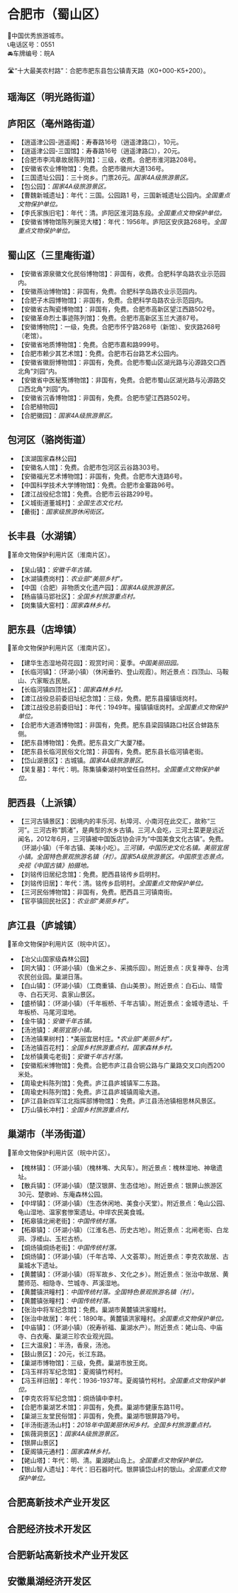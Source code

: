 # 合肥市（蜀山区）  
🏅中国优秀旅游城市。   
📞电话区号：0551  
🚘车牌编号：皖A  
  
🛣️“十大最美农村路”：合肥市肥东县包公镇青天路（K0+000-K5+200）。   
  
## 瑶海区（明光路街道）  

## 庐阳区（亳州路街道）  
* 【逍遥津公园-逍遥阁】：寿春路16号（逍遥津路口），10元。   
* 【逍遥津公园-三国馆】：寿春路16号（逍遥津路口），20元。   
* 【合肥市李鸿章故居陈列馆】：三级，收费。合肥市淮河路208号。   
* 【安徽省农业博物馆】：免费。合肥市徽州大道136号。   
* 【三国遗址公园】：三十岗乡。门票26元。*国家4A级旅游景区。*  
* 【包公园】：*国家4A级旅游景区。*  
* 【曹魏新城遗址】：年代：三国。公园路1 号，三国新城遗址公园内。*全国重点文物保护单位。*  
* 【李氏家族旧宅】：年代：清。庐阳区淮河路东段。*全国重点文物保护单位。*  
* 【安徽省博物馆陈列展览大楼】：年代：1956年。庐阳区安庆路268号。*全国重点文物保护单位。*  

## 蜀山区（三里庵街道）  
* 【安徽省源泉徽文化民俗博物馆】：非国有，收费。合肥科学岛路农业示范园内。   
* 【安徽燕诒博物馆】：非国有，免费。合肥科学岛路农业示范园内。   
* 【合肥子木园博物馆】：非国有，免费。合肥科学岛路农业示范园内。   
* 【安徽省古陶瓷博物馆】：非国有，免费。合肥市高新区望江西路502号。   
* 【安徽革命烈士事迹陈列馆】：免费。合肥市高新区玉兰大道87号。   
* 【安徽博物院】：一级，免费。合肥市怀宁路268号（新馆）、安庆路268号（老馆）。   
* 【安徽省地质博物馆】：免费。合肥市嘉和路999号。   
* 【合肥市赖少其艺术馆】：免费。合肥市石台路艺术公园内。   
* 【安徽省徽厨博物馆】：非国有，免费。合肥市蜀山区湖光路与沁源路交口西北角“刘园”内。   
* 【安徽省中医秘笈博物馆】：非国有，免费。合肥市蜀山区湖光路与沁源路交口西北角“刘园”内。   
* 【安徽省沉香博物馆】：非国有，免费。合肥市望江西路502号。   
* 【合肥植物园】  
* 【合肥徽园】：*国家4A级旅游景区。*  

## 包河区（骆岗街道）  
* 【滨湖国家森林公园】  
* 【安徽名人馆】：免费。合肥市包河区云谷路303号。   
* 【安徽福光艺术博物馆】：非国有，免费。合肥市大连路6号。   
* 【中国科学技术大学博物馆】：免费。合肥市金寨路96号。   
* 【渡江战役纪念馆】：免费。合肥市云谷路299号。   
* 【义城街道董城村】：*全国生态文化村。*    
* 【罍街】：*国家级旅游休闲街区。*  

## 长丰县（水湖镇）  
🚩革命文物保护利用片区（淮南片区）。   
* 【吴山镇】：*安徽千年古镇。*  
* 【水湖镇费岗村】：*农业部“美丽乡村”。*  
* 【中国（合肥）非物质文化遗产园】：*国家4A级旅游景区。*  
* 【杨庙镇马郢社区】：*全国乡村旅游重点村。*  
* 【岗集镇大窑村】：*国家森林乡村。*  

## 肥东县（店埠镇）  
🚩革命文物保护利用片区（淮南片区）。   
* 【建华生态湿地荷花园】：观赏时间：夏季。*中国美丽田园。*  
* 【长临河镇】：（环湖小镇）（休闲垂钓、登山观霞）。附近景点：四顶山、马鞍山、六家畈古民居。   
* 【长临河镇四顶社区】：*国家森林乡村。*  
* 【渡江战役总前委旧址纪念馆】：三级，免费。肥东县撮镇瑶岗村。   
* 【渡江战役总前委旧址】：年代：1949年。撮镇镇瑶岗村。*全国重点文物保护单位。*  
* 【合肥市大道酒博物馆】：非国有，免费。肥东县梁园镇路口社区合蚌路东侧。   
* 【肥东县博物馆】：免费。肥东县文广大厦7楼。   
* 【肥东县长临河民俗文化馆】：非国有，免费。肥东县长临河镇老街。   
* 【岱山湖景区】：古城镇。*国家4A级旅游景区。*  
* 【吴复墓】：年代：明。陈集镇秦湖村响堂任自然村。*全国重点文物保护单位。*  

## 肥西县（上派镇）  
* 【三河古镇景区】：因境内的丰乐河、杭埠河、小南河在此交汇，故称“三河”。三河古称“鹊渚”，是典型的水乡古镇。三河人会吃，三河土菜更是远近闻名，2012年6月，三河镇被中国饭店协会评为“中国美食文化古镇”。免费。（环湖小镇）（千年古镇、美味小吃）。*三河镇，中国历史文化名镇。美丽宜居小镇。全国特色景观旅游名镇（村）。国家5A级旅游景区。中国原生态景点。央视《中国古镇》拍摄地。*  
* 【刘铭传旧居纪念馆】：免费。肥西县铭传乡启明村。   
* 【刘铭传旧居】：年代：清。铭传乡启明村。*全国重点文物保护单位。*  
* 【三河民俗博物馆】：非国有，免费。肥西县三河镇南街。   
* 【官亭镇回民社区】：*农业部“美丽乡村”。*  

## 庐江县（庐城镇）  
🚩革命文物保护利用片区（皖中片区）。   
* 【冶父山国家级森林公园】  
* 【同大镇】：（环湖小镇）（鱼米之乡、采摘乐园）。附近景点：庆复禅寺、台湾农民创业园。巢湖日落。   
* 【白山镇】：（环湖小镇）（工商重镇、白山美景）。附近景点：白石山、晴雪寺、白石天河、袁家山景区。   
* 【盛桥镇】：（环湖小镇）（千年板桥、千年古镇）。附近景点：金城寺遗址、千年板桥、马尾河湿地。   
* 【金牛镇】：*安徽千年古镇。*  
* 【汤池镇】：*美丽宜居小镇。*  
* 【汤池镇果树村】：*美丽宜居村庄。**农业部“美丽乡村”。*  
* 【汤池镇百花村】：*全国乡村旅游重点村。国家森林乡村。*  
* 【龙桥镇黄屯老街】：*安徽千年古村落。*  
* 【安徽稻米博物馆】：免费。合肥市庐江县合铜公路与广巢路交叉口向西200米处。   
* 【周瑜史料陈列馆】：免费。庐江县庐城镇军二东路。   
* 【周瑜史料陈列馆】：免费。庐江县庐城镇周瑜大道。   
* 【庐江县新四军江北指挥部博物馆】：免费。庐江县汤池镇相思林风景区。   
* 【万山镇长冲村】：*全国乡村旅游重点村。*  

## 巢湖市（半汤街道）  
🚩革命文物保护利用片区（皖中片区）。   
* 【槐林镇】：（环湖小镇）（槐林嘴、大风车）。附近景点：槐林湿地、神墩遗址。   
* 【散兵镇】：（环湖小镇）（楚汉银屏、生态佳地）。附近景点：银屏山旅游区 30元、楚歌岭、东庵森林公园。   
* 【中垾镇】：（环湖小镇）（生态休闲地、美食小天堂）。附近景点：龟山公园、龟山湿地、温家套惨案遗址。中垾农民美食城。   
* 【柘皋镇北闸老街】：*中国传统村落。*  
* 【柘皋镇】：（环湖小镇）（江淮名邑、历史古地）。附近景点：北闸老街、白龙洞、浮槎山、玉栏古桥。   
* 【烔炀镇烔炀老街】：*中国传统村落。*  
* 【烔炀镇】：（环湖小镇）（千年古埠、人文荟萃）。附近景点：李克农故居、古巢城水下遗址。   
* 【黄麓镇】：（环湖小镇）（将军故乡、文化之乡）。附近景点：张治中故居、黄麓师范、相隐寺、竺城寺、芦溪湿地。   
* 【黄麓镇洪疃村】：*中国传统村落。全国特色景观旅游名镇（村）。*  
* 【黄麓镇张疃村】：*中国传统村落。*  
* 【张治中将军纪念馆】：免费。巢湖市黄麓镇洪家瞳村。   
* 【张治中故居】：年代：1890年。黄麓镇洪家疃村。*全国重点文物保护单位。*  
* 【中庙镇】：（环湖小镇）（祝寿祈福、巢湖水产）。附近景点：姥山岛、中庙寺、白衣庵、巢湖三珍农业观光园。   
* 【三大温泉】：半汤，香泉，汤池。   
* 【鼓山景区】：20元，长江东路。   
* 【巢湖市博物馆】：三级，免费。巢湖市放王岗。   
* 【冯玉祥将军纪念馆】：夏阁镇竹柯村。   
* 【冯玉祥旧居】：年代：1936-1937年。夏阁镇竹柯村。*全国重点文物保护单位。*  
* 【李克农将军纪念馆】：烔炀镇中李村。   
* 【合肥市巢湖艺术馆】：非国有，免费。巢湖市健康东路11号。   
* 【巢湖三友堂民俗馆】：非国有，免费。巢湖市银屏路79号。   
* 【半汤街道汤山村】：*2018年中国美丽休闲乡村。全国乡村旅游重点村。*  
* 【紫薇洞景区】：*国家4A级旅游景区。*  
* 【银屏山景区】  
* 【夏阁镇元通村】：*国家森林乡村。*  
* 【姥山塔】：年代：明、清。巢湖姥山岛上。*全国重点文物保护单位。*  
* 【银山智人遗址】：年代：旧石器时代。银屏镇岱山村的银山。*全国重点文物保护单位。*  
  
## 合肥高新技术产业开发区  

## 合肥经济技术开发区  

## 合肥新站高新技术产业开发区  

## 安徽巢湖经济开发区  